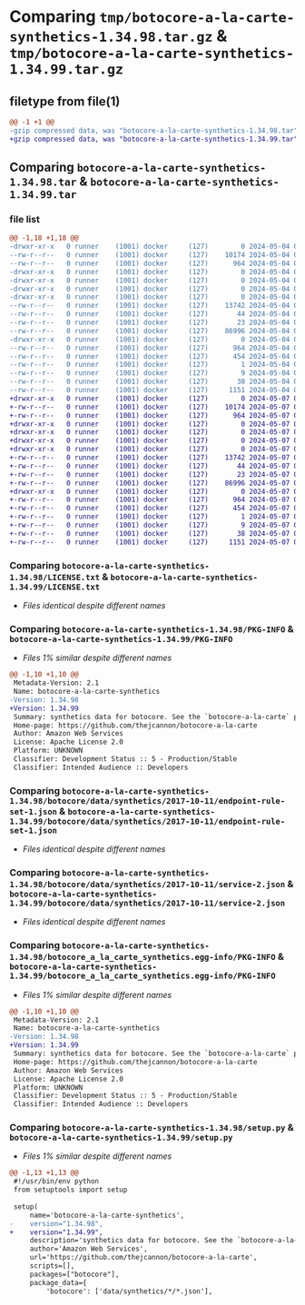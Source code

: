 # Comparing `tmp/botocore-a-la-carte-synthetics-1.34.98.tar.gz` & `tmp/botocore-a-la-carte-synthetics-1.34.99.tar.gz`

## filetype from file(1)

```diff
@@ -1 +1 @@
-gzip compressed data, was "botocore-a-la-carte-synthetics-1.34.98.tar", last modified: Sat May  4 01:01:46 2024, max compression
+gzip compressed data, was "botocore-a-la-carte-synthetics-1.34.99.tar", last modified: Tue May  7 01:02:48 2024, max compression
```

## Comparing `botocore-a-la-carte-synthetics-1.34.98.tar` & `botocore-a-la-carte-synthetics-1.34.99.tar`

### file list

```diff
@@ -1,18 +1,18 @@
-drwxr-xr-x   0 runner    (1001) docker     (127)        0 2024-05-04 01:01:46.630314 botocore-a-la-carte-synthetics-1.34.98/
--rw-r--r--   0 runner    (1001) docker     (127)    10174 2024-05-04 01:01:46.000000 botocore-a-la-carte-synthetics-1.34.98/LICENSE.txt
--rw-r--r--   0 runner    (1001) docker     (127)      964 2024-05-04 01:01:46.630314 botocore-a-la-carte-synthetics-1.34.98/PKG-INFO
-drwxr-xr-x   0 runner    (1001) docker     (127)        0 2024-05-04 01:01:46.626314 botocore-a-la-carte-synthetics-1.34.98/botocore/
-drwxr-xr-x   0 runner    (1001) docker     (127)        0 2024-05-04 01:01:46.626314 botocore-a-la-carte-synthetics-1.34.98/botocore/data/
-drwxr-xr-x   0 runner    (1001) docker     (127)        0 2024-05-04 01:01:46.626314 botocore-a-la-carte-synthetics-1.34.98/botocore/data/synthetics/
-drwxr-xr-x   0 runner    (1001) docker     (127)        0 2024-05-04 01:01:46.626314 botocore-a-la-carte-synthetics-1.34.98/botocore/data/synthetics/2017-10-11/
--rw-r--r--   0 runner    (1001) docker     (127)    13742 2024-05-04 01:01:11.000000 botocore-a-la-carte-synthetics-1.34.98/botocore/data/synthetics/2017-10-11/endpoint-rule-set-1.json
--rw-r--r--   0 runner    (1001) docker     (127)       44 2024-05-04 01:01:11.000000 botocore-a-la-carte-synthetics-1.34.98/botocore/data/synthetics/2017-10-11/examples-1.json
--rw-r--r--   0 runner    (1001) docker     (127)       23 2024-05-04 01:01:11.000000 botocore-a-la-carte-synthetics-1.34.98/botocore/data/synthetics/2017-10-11/paginators-1.json
--rw-r--r--   0 runner    (1001) docker     (127)    86996 2024-05-04 01:01:11.000000 botocore-a-la-carte-synthetics-1.34.98/botocore/data/synthetics/2017-10-11/service-2.json
-drwxr-xr-x   0 runner    (1001) docker     (127)        0 2024-05-04 01:01:46.630314 botocore-a-la-carte-synthetics-1.34.98/botocore_a_la_carte_synthetics.egg-info/
--rw-r--r--   0 runner    (1001) docker     (127)      964 2024-05-04 01:01:46.000000 botocore-a-la-carte-synthetics-1.34.98/botocore_a_la_carte_synthetics.egg-info/PKG-INFO
--rw-r--r--   0 runner    (1001) docker     (127)      454 2024-05-04 01:01:46.000000 botocore-a-la-carte-synthetics-1.34.98/botocore_a_la_carte_synthetics.egg-info/SOURCES.txt
--rw-r--r--   0 runner    (1001) docker     (127)        1 2024-05-04 01:01:46.000000 botocore-a-la-carte-synthetics-1.34.98/botocore_a_la_carte_synthetics.egg-info/dependency_links.txt
--rw-r--r--   0 runner    (1001) docker     (127)        9 2024-05-04 01:01:46.000000 botocore-a-la-carte-synthetics-1.34.98/botocore_a_la_carte_synthetics.egg-info/top_level.txt
--rw-r--r--   0 runner    (1001) docker     (127)       38 2024-05-04 01:01:46.630314 botocore-a-la-carte-synthetics-1.34.98/setup.cfg
--rw-r--r--   0 runner    (1001) docker     (127)     1151 2024-05-04 01:01:46.000000 botocore-a-la-carte-synthetics-1.34.98/setup.py
+drwxr-xr-x   0 runner    (1001) docker     (127)        0 2024-05-07 01:02:48.720088 botocore-a-la-carte-synthetics-1.34.99/
+-rw-r--r--   0 runner    (1001) docker     (127)    10174 2024-05-07 01:02:48.000000 botocore-a-la-carte-synthetics-1.34.99/LICENSE.txt
+-rw-r--r--   0 runner    (1001) docker     (127)      964 2024-05-07 01:02:48.720088 botocore-a-la-carte-synthetics-1.34.99/PKG-INFO
+drwxr-xr-x   0 runner    (1001) docker     (127)        0 2024-05-07 01:02:48.716087 botocore-a-la-carte-synthetics-1.34.99/botocore/
+drwxr-xr-x   0 runner    (1001) docker     (127)        0 2024-05-07 01:02:48.716087 botocore-a-la-carte-synthetics-1.34.99/botocore/data/
+drwxr-xr-x   0 runner    (1001) docker     (127)        0 2024-05-07 01:02:48.716087 botocore-a-la-carte-synthetics-1.34.99/botocore/data/synthetics/
+drwxr-xr-x   0 runner    (1001) docker     (127)        0 2024-05-07 01:02:48.720088 botocore-a-la-carte-synthetics-1.34.99/botocore/data/synthetics/2017-10-11/
+-rw-r--r--   0 runner    (1001) docker     (127)    13742 2024-05-07 01:02:11.000000 botocore-a-la-carte-synthetics-1.34.99/botocore/data/synthetics/2017-10-11/endpoint-rule-set-1.json
+-rw-r--r--   0 runner    (1001) docker     (127)       44 2024-05-07 01:02:11.000000 botocore-a-la-carte-synthetics-1.34.99/botocore/data/synthetics/2017-10-11/examples-1.json
+-rw-r--r--   0 runner    (1001) docker     (127)       23 2024-05-07 01:02:11.000000 botocore-a-la-carte-synthetics-1.34.99/botocore/data/synthetics/2017-10-11/paginators-1.json
+-rw-r--r--   0 runner    (1001) docker     (127)    86996 2024-05-07 01:02:11.000000 botocore-a-la-carte-synthetics-1.34.99/botocore/data/synthetics/2017-10-11/service-2.json
+drwxr-xr-x   0 runner    (1001) docker     (127)        0 2024-05-07 01:02:48.720088 botocore-a-la-carte-synthetics-1.34.99/botocore_a_la_carte_synthetics.egg-info/
+-rw-r--r--   0 runner    (1001) docker     (127)      964 2024-05-07 01:02:48.000000 botocore-a-la-carte-synthetics-1.34.99/botocore_a_la_carte_synthetics.egg-info/PKG-INFO
+-rw-r--r--   0 runner    (1001) docker     (127)      454 2024-05-07 01:02:48.000000 botocore-a-la-carte-synthetics-1.34.99/botocore_a_la_carte_synthetics.egg-info/SOURCES.txt
+-rw-r--r--   0 runner    (1001) docker     (127)        1 2024-05-07 01:02:48.000000 botocore-a-la-carte-synthetics-1.34.99/botocore_a_la_carte_synthetics.egg-info/dependency_links.txt
+-rw-r--r--   0 runner    (1001) docker     (127)        9 2024-05-07 01:02:48.000000 botocore-a-la-carte-synthetics-1.34.99/botocore_a_la_carte_synthetics.egg-info/top_level.txt
+-rw-r--r--   0 runner    (1001) docker     (127)       38 2024-05-07 01:02:48.720088 botocore-a-la-carte-synthetics-1.34.99/setup.cfg
+-rw-r--r--   0 runner    (1001) docker     (127)     1151 2024-05-07 01:02:48.000000 botocore-a-la-carte-synthetics-1.34.99/setup.py
```

### Comparing `botocore-a-la-carte-synthetics-1.34.98/LICENSE.txt` & `botocore-a-la-carte-synthetics-1.34.99/LICENSE.txt`

 * *Files identical despite different names*

### Comparing `botocore-a-la-carte-synthetics-1.34.98/PKG-INFO` & `botocore-a-la-carte-synthetics-1.34.99/PKG-INFO`

 * *Files 1% similar despite different names*

```diff
@@ -1,10 +1,10 @@
 Metadata-Version: 2.1
 Name: botocore-a-la-carte-synthetics
-Version: 1.34.98
+Version: 1.34.99
 Summary: synthetics data for botocore. See the `botocore-a-la-carte` package for more info.
 Home-page: https://github.com/thejcannon/botocore-a-la-carte
 Author: Amazon Web Services
 License: Apache License 2.0
 Platform: UNKNOWN
 Classifier: Development Status :: 5 - Production/Stable
 Classifier: Intended Audience :: Developers
```

### Comparing `botocore-a-la-carte-synthetics-1.34.98/botocore/data/synthetics/2017-10-11/endpoint-rule-set-1.json` & `botocore-a-la-carte-synthetics-1.34.99/botocore/data/synthetics/2017-10-11/endpoint-rule-set-1.json`

 * *Files identical despite different names*

### Comparing `botocore-a-la-carte-synthetics-1.34.98/botocore/data/synthetics/2017-10-11/service-2.json` & `botocore-a-la-carte-synthetics-1.34.99/botocore/data/synthetics/2017-10-11/service-2.json`

 * *Files identical despite different names*

### Comparing `botocore-a-la-carte-synthetics-1.34.98/botocore_a_la_carte_synthetics.egg-info/PKG-INFO` & `botocore-a-la-carte-synthetics-1.34.99/botocore_a_la_carte_synthetics.egg-info/PKG-INFO`

 * *Files 1% similar despite different names*

```diff
@@ -1,10 +1,10 @@
 Metadata-Version: 2.1
 Name: botocore-a-la-carte-synthetics
-Version: 1.34.98
+Version: 1.34.99
 Summary: synthetics data for botocore. See the `botocore-a-la-carte` package for more info.
 Home-page: https://github.com/thejcannon/botocore-a-la-carte
 Author: Amazon Web Services
 License: Apache License 2.0
 Platform: UNKNOWN
 Classifier: Development Status :: 5 - Production/Stable
 Classifier: Intended Audience :: Developers
```

### Comparing `botocore-a-la-carte-synthetics-1.34.98/setup.py` & `botocore-a-la-carte-synthetics-1.34.99/setup.py`

 * *Files 1% similar despite different names*

```diff
@@ -1,13 +1,13 @@
 #!/usr/bin/env python
 from setuptools import setup
 
 setup(
     name='botocore-a-la-carte-synthetics',
-    version="1.34.98",
+    version="1.34.99",
     description='synthetics data for botocore. See the `botocore-a-la-carte` package for more info.',
     author='Amazon Web Services',
     url='https://github.com/thejcannon/botocore-a-la-carte',
     scripts=[],
     packages=["botocore"],
     package_data={
         'botocore': ['data/synthetics/*/*.json'],
```

